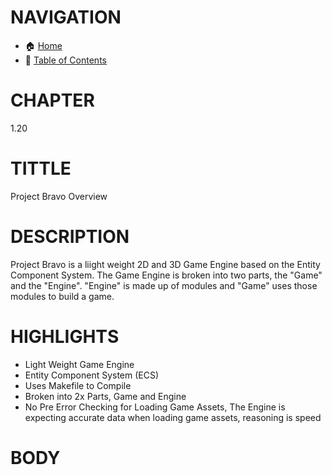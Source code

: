 # NAVIGATION
- 🏠 [Home](../../../readme.md)
- 📖 [Table of Contents](../docs_Chapter_0.00_Table_of_Contents/doc_Chapter_0.00_Table_of_Contents.md)

# CHAPTER
1.20

# TITTLE
Project Bravo Overview

# DESCRIPTION
Project Bravo is a liight weight 2D and 3D Game Engine based on the Entity Component System. The Game Engine is broken into two parts, the "Game" and the "Engine". "Engine" is made up of modules and "Game" uses those modules to build a game.

# HIGHLIGHTS
- Light Weight Game Engine
- Entity Component System (ECS)
- Uses Makefile to Compile
- Broken into 2x Parts, Game and Engine
- No Pre Error Checking for Loading Game Assets, The Engine is expecting accurate data when loading game assets, reasoning is speed

# BODY
